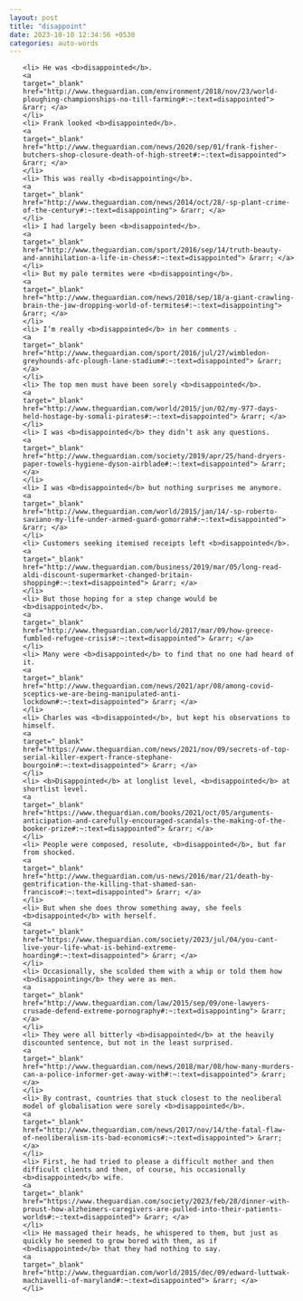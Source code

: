 ```yaml
---
layout: post
title: "disappoint"
date: 2023-10-10 12:34:56 +0530
categories: auto-words
---
```

<ol>

    <li> He was <b>disappointed</b>.
    <a 
    target="_blank" 
    href="http://www.theguardian.com/environment/2018/nov/23/world-ploughing-championships-no-till-farming#:~:text=disappointed"> &rarr; </a>
    </li>
    <li> Frank looked <b>disappointed</b>.
    <a 
    target="_blank" 
    href="http://www.theguardian.com/news/2020/sep/01/frank-fisher-butchers-shop-closure-death-of-high-street#:~:text=disappointed"> &rarr; </a>
    </li>
    <li> This was really <b>disappointing</b>.
    <a 
    target="_blank" 
    href="http://www.theguardian.com/news/2014/oct/28/-sp-plant-crime-of-the-century#:~:text=disappointing"> &rarr; </a>
    </li>
    <li> I had largely been <b>disappointed</b>.
    <a 
    target="_blank" 
    href="http://www.theguardian.com/sport/2016/sep/14/truth-beauty-and-annihilation-a-life-in-chess#:~:text=disappointed"> &rarr; </a>
    </li>
    <li> But my pale termites were <b>disappointing</b>.
    <a 
    target="_blank" 
    href="http://www.theguardian.com/news/2018/sep/18/a-giant-crawling-brain-the-jaw-dropping-world-of-termites#:~:text=disappointing"> &rarr; </a>
    </li>
    <li> I’m really <b>disappointed</b> in her comments .
    <a 
    target="_blank" 
    href="http://www.theguardian.com/sport/2016/jul/27/wimbledon-greyhounds-afc-plough-lane-stadium#:~:text=disappointed"> &rarr; </a>
    </li>
    <li> The top men must have been sorely <b>disappointed</b>.
    <a 
    target="_blank" 
    href="http://www.theguardian.com/world/2015/jun/02/my-977-days-held-hostage-by-somali-pirates#:~:text=disappointed"> &rarr; </a>
    </li>
    <li> I was <b>disappointed</b> they didn’t ask any questions.
    <a 
    target="_blank" 
    href="http://www.theguardian.com/society/2019/apr/25/hand-dryers-paper-towels-hygiene-dyson-airblade#:~:text=disappointed"> &rarr; </a>
    </li>
    <li> I was <b>disappointed</b> but nothing surprises me anymore.
    <a 
    target="_blank" 
    href="http://www.theguardian.com/world/2015/jan/14/-sp-roberto-saviano-my-life-under-armed-guard-gomorrah#:~:text=disappointed"> &rarr; </a>
    </li>
    <li> Customers seeking itemised receipts left <b>disappointed</b>.
    <a 
    target="_blank" 
    href="http://www.theguardian.com/business/2019/mar/05/long-read-aldi-discount-supermarket-changed-britain-shopping#:~:text=disappointed"> &rarr; </a>
    </li>
    <li> But those hoping for a step change would be <b>disappointed</b>.
    <a 
    target="_blank" 
    href="http://www.theguardian.com/world/2017/mar/09/how-greece-fumbled-refugee-crisis#:~:text=disappointed"> &rarr; </a>
    </li>
    <li> Many were <b>disappointed</b> to find that no one had heard of it.
    <a 
    target="_blank" 
    href="http://www.theguardian.com/news/2021/apr/08/among-covid-sceptics-we-are-being-manipulated-anti-lockdown#:~:text=disappointed"> &rarr; </a>
    </li>
    <li> Charles was <b>disappointed</b>, but kept his observations to himself.
    <a 
    target="_blank" 
    href="https://www.theguardian.com/news/2021/nov/09/secrets-of-top-serial-killer-expert-france-stephane-bourgoin#:~:text=disappointed"> &rarr; </a>
    </li>
    <li> <b>Disappointed</b> at longlist level, <b>disappointed</b> at shortlist level.
    <a 
    target="_blank" 
    href="https://www.theguardian.com/books/2021/oct/05/arguments-anticipation-and-carefully-encouraged-scandals-the-making-of-the-booker-prize#:~:text=disappointed"> &rarr; </a>
    </li>
    <li> People were composed, resolute, <b>disappointed</b>, but far from shocked.
    <a 
    target="_blank" 
    href="http://www.theguardian.com/us-news/2016/mar/21/death-by-gentrification-the-killing-that-shamed-san-francisco#:~:text=disappointed"> &rarr; </a>
    </li>
    <li> But when she does throw something away, she feels <b>disappointed</b> with herself.
    <a 
    target="_blank" 
    href="https://www.theguardian.com/society/2023/jul/04/you-cant-live-your-life-what-is-behind-extreme-hoarding#:~:text=disappointed"> &rarr; </a>
    </li>
    <li> Occasionally, she scolded them with a whip or told them how <b>disappointing</b> they were as men.
    <a 
    target="_blank" 
    href="http://www.theguardian.com/law/2015/sep/09/one-lawyers-crusade-defend-extreme-pornography#:~:text=disappointing"> &rarr; </a>
    </li>
    <li> They were all bitterly <b>disappointed</b> at the heavily discounted sentence, but not in the least surprised.
    <a 
    target="_blank" 
    href="http://www.theguardian.com/news/2018/mar/08/how-many-murders-can-a-police-informer-get-away-with#:~:text=disappointed"> &rarr; </a>
    </li>
    <li> By contrast, countries that stuck closest to the neoliberal model of globalisation were sorely <b>disappointed</b>.
    <a 
    target="_blank" 
    href="http://www.theguardian.com/news/2017/nov/14/the-fatal-flaw-of-neoliberalism-its-bad-economics#:~:text=disappointed"> &rarr; </a>
    </li>
    <li> First, he had tried to please a difficult mother and then difficult clients and then, of course, his occasionally <b>disappointed</b> wife.
    <a 
    target="_blank" 
    href="https://www.theguardian.com/society/2023/feb/28/dinner-with-proust-how-alzheimers-caregivers-are-pulled-into-their-patients-worlds#:~:text=disappointed"> &rarr; </a>
    </li>
    <li> He massaged their heads, he whispered to them, but just as quickly he seemed to grow bored with them, as if <b>disappointed</b> that they had nothing to say.
    <a 
    target="_blank" 
    href="http://www.theguardian.com/world/2015/dec/09/edward-luttwak-machiavelli-of-maryland#:~:text=disappointed"> &rarr; </a>
    </li>